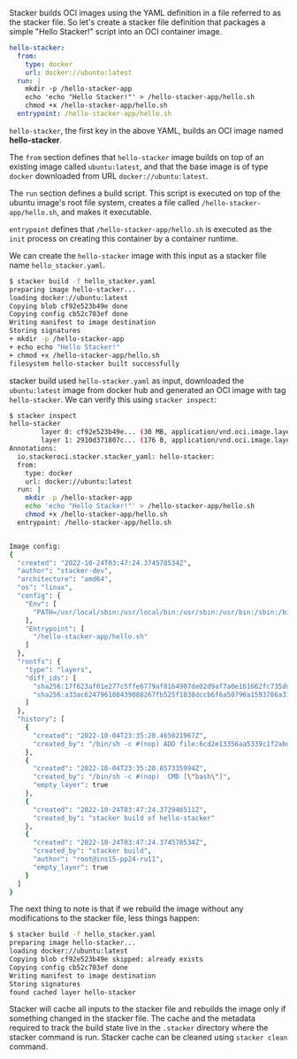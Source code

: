 Stacker builds OCI images using the YAML definition in a file referred to as 
the stacker file. So let's create a stacker file definition that packages a 
simple "Hello Stacker!" script into an OCI container image.

```yaml title="Hello Stacker"
hello-stacker:
  from:
    type: docker
    url: docker://ubuntu:latest
  run: |
    mkdir -p /hello-stacker-app
    echo 'echo "Hello Stacker!"' > /hello-stacker-app/hello.sh
    chmod +x /hello-stacker-app/hello.sh
  entrypoint: /hello-stacker-app/hello.sh

```

`hello-stacker`, the first key in the above YAML, builds an OCI image named
__hello-stacker__.

The `from` section defines that `hello-stacker` image builds on top of an 
existing image called `ubuntu:latest`, and that the base image is of type 
`docker` downloaded from URL `docker://ubuntu:latest`.

The `run` section defines a build script. This script is executed on top of the
ubuntu image's root file system, creates a file called 
`/hello-stacker-app/hello.sh`, and makes it executable.

`entrypoint` defines that `/hello-stacker-app/hello.sh` is executed as the `init`
process on creating this container by a container runtime.

We can create the `hello-stacker` image with this input as a
stacker file name `hello_stacker.yaml`.

```bash title="Hello Stacker Build"
$ stacker build -f hello_stacker.yaml
preparing image hello-stacker...
loading docker://ubuntu:latest
Copying blob cf92e523b49e done
Copying config cb52c703ef done
Writing manifest to image destination
Storing signatures
+ mkdir -p /hello-stacker-app
+ echo echo "Hello Stacker!"
+ chmod +x /hello-stacker-app/hello.sh
filesystem hello-stacker built successfully
```
stacker build used `hello-stacker.yaml` as input, downloaded the `ubuntu:latest`
image from docker hub and generated an OCI image with tag `hello-stacker`. We 
can verify this using `stacker inspect`:

```bash title="Stacker Inspect"
$ stacker inspect
hello-stacker
        layer 0: cf92e523b49e... (30 MB, application/vnd.oci.image.layer.v1.tar+gzip)
        layer 1: 2910d371807c... (176 B, application/vnd.oci.image.layer.v1.tar+gzip)
Annotations:
  io.stackeroci.stacker.stacker_yaml: hello-stacker:
  from:
    type: docker
    url: docker://ubuntu:latest
  run: |
    mkdir -p /hello-stacker-app
    echo 'echo "Hello Stacker!"' > /hello-stacker-app/hello.sh
    chmod +x /hello-stacker-app/hello.sh
  entrypoint: /hello-stacker-app/hello.sh


Image config:
{
  "created": "2022-10-24T03:47:24.374578534Z",
  "author": "stacker-dev",
  "architecture": "amd64",
  "os": "linux",
  "config": {
    "Env": [
      "PATH=/usr/local/sbin:/usr/local/bin:/usr/sbin:/usr/bin:/sbin:/bin"
    ],
    "Entrypoint": [
      "/hello-stacker-app/hello.sh"
    ]
  },
  "rootfs": {
    "type": "layers",
    "diff_ids": [
      "sha256:17f623af01e277c5ffe6779af8164907de02d9af7a0e161662fc735dd64f117b",
      "sha256:a33ac624796108439088267fb525f1038dccb6f6a50796a1593786a31d97a4bd"
    ]
  },
  "history": [
    {
      "created": "2022-10-04T23:35:20.465021967Z",
      "created_by": "/bin/sh -c #(nop) ADD file:6cd2e13356aa5339c1f2abd3c210a52f6ed74fae05cd61aa09f37b6a4764f65c in / "
    },
    {
      "created": "2022-10-04T23:35:20.857335994Z",
      "created_by": "/bin/sh -c #(nop)  CMD [\"bash\"]",
      "empty_layer": true
    },
    {
      "created": "2022-10-24T03:47:24.372946511Z",
      "created_by": "stacker build of hello-stacker"
    },
    {
      "created": "2022-10-24T03:47:24.374578534Z",
      "created_by": "stacker build",
      "author": "root@ins15-pp24-ru11",
      "empty_layer": true
    }
  ]
}
```

The next thing to note is that if we rebuild the image without any modifications
to the stacker file, less things happen:

```bash title="stacker caching"
$ stacker build -f hello_stacker.yaml
preparing image hello-stacker...
loading docker://ubuntu:latest
Copying blob cf92e523b49e skipped: already exists
Copying config cb52c703ef done
Writing manifest to image destination
Storing signatures
found cached layer hello-stacker
```

Stacker will cache all inputs to the stacker file and rebuilds the image only if
something changed in the stacker file. The cache and the metadata required to 
track the build state live in the `.stacker` directory where the stacker command 
is run. Stacker cache can be cleaned using `stacker clean` command.
